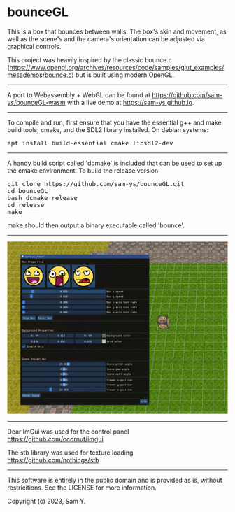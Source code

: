 # bounceGL

This is a box that bounces between walls. The box's skin and movement, as well as the scene's and the camera's orientation can be adjusted via graphical controls.

This project was heavily inspired by the classic bounce.c (<https://www.opengl.org/archives/resources/code/samples/glut_examples/mesademos/bounce.c>) but is built using modern OpenGL.


--------------------------------------------------------------------------------
A port to Webassembly + WebGL can be found at <https://github.com/sam-ys/bounceGL-wasm> with a live demo at <https://sam-ys.github.io>.


--------------------------------------------------------------------------------
To compile and run, first ensure that you have the essential g++ and make build tools, cmake, and the SDL2 library installed. On debian systems:

<pre>
apt install build-essential cmake libsdl2-dev
</pre>


--------------------------------------------------------------------------------
A handy build script called 'dcmake' is included that can be used to set up the cmake environment. To build the release version:

<pre>
git clone https://github.com/sam-ys/bounceGL.git
cd bounceGL
bash dcmake release
cd release
make
</pre>

make should then output a binary executable called 'bounce'.


--------------------------------------------------------------------------------
![Bouncing box](demo/img3.jpg)


--------------------------------------------------------------------------------
Dear ImGui was used for the control panel\
<https://github.com/ocornut/imgui>

The stb library was used for texture loading\
<https://github.com/nothings/stb>


--------------------------------------------------------------------------------
This software is entirely in the public domain and is provided as is, without restricitions. See the LICENSE for more information.

Copyright (c) 2023, Sam Y.
